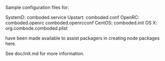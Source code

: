 Sample configuration files for:

SystemD: comboded.service
Upstart: comboded.conf
OpenRC:  comboded.openrc
         comboded.openrcconf
CentOS:  comboded.init
OS X:    org.combode.comboded.plist

have been made available to assist packagers in creating node packages here.

See doc/init.md for more information.
